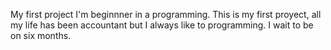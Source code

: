 My first project
I'm beginnner in a programming. This is my first proyect, all my life has been accountant but I always like to programming. I wait to be on six months.
